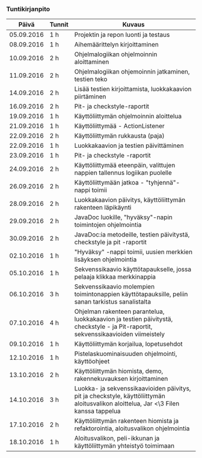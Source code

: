 ### Tuntikirjanpito

Päivä | Tunnit | Kuvaus
--------------- | ------ | ------
05.09.2016 | 1 h | Projektin ja repon luonti ja testaus
08.09.2016 | 1 h | Aihemäärittelyn kirjoittaminen
10.09.2016 | 2 h | Ohjelmalogiikan ohjelmoinnin aloittaminen
11.09.2016 | 2 h | Ohjelmalogiikan ohjemoinnin jatkaminen, testien teko
14.09.2016 | 2 h | Lisää testien kirjoittamista, luokkakaavion piirtäminen
16.09.2016 | 2 h | Pit- ja checkstyle-raportit
19.09.2016 | 1 h | Käyttöliittymän ohjelmoinnin aloittelua
21.09.2016 | 1 h | Käyttöliittymää - ActionListener
22.09.2016 | 2 h | Käyttöliittymän rukkausta (paja)
22.09.2016 | 1 h | Luokkakaavion ja testien päivittäminen
23.09.2016 | 1 h | Pit- ja checkstyle -raportit
24.09.2016 | 2 h | Käyttöliittymää eteenpäin, valittujen nappien tallennus logiikan puolelle
26.09.2016 | 2 h | Käyttöliittymään jatkoa - "tyhjennä"-nappi toimii
28.09.2016 | 2 h | Luokkakaavion päivitys, käyttöliittymän rakenteen läpikäynti
29.09.2016 | 2 h | JavaDoc luokille, "hyväksy"-napin toimintojen ohjelmointia
30.09.2016 | 2 h | JavaDoc:ia metodeille, testien päivitystä, checkstyle ja pit -raportit
02.10.2016 | 1 h | "Hyväksy" -nappi toimii, uusien merkkien lisäyksen ohjelmointia
05.10.2016 | 1 h | Sekvenssikaavio käyttötapaukselle, jossa pelaaja klikkaa merkkinappia
06.10.2016 | 3 h | Sekvenssikaavio molempien toimintonappien käyttötapauksille, peliin sanan tarkistus sanalistalta
07.10.2016 | 4 h | Ohjelman rakenteen parantelua, luokkakaavion ja testien päivitystä, checkstyle - ja Pit-raportit, sekvenssikaavioiden viimeistely
09.10.2016 | 1 h | Käyttöliittymän korjailua, lopetusehdot
12.10.2016 | 1 h | Pistelaskuominaisuuden ohjelmointi, käyttöohjeet
13.10.2016 | 2 h | Käyttöliittymän hiomista, demo, rakennekuvauksen kirjoittaminen
14.10.2016 | 3 h | Luokka- ja sekvenssikaavioiden päivitys, pit ja checkstyle, käyttöliittymän aloitusvalikon aloittelua, Jar <\3 Filen kanssa tappelua
17.10.2016 | 2 h | Käyttöliittymän rakenteen hiomista ja refaktorointia, aloitusvalikon ohjelmointia
18.10.2016 | 1 h | Aloitusvalikon, peli-ikkunan ja käyttöliittymän yhteistyö toimimaan
